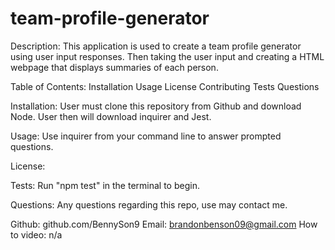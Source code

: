 # team-profile-generator

Description:
This application is used to create a team profile generator using user input responses. Then taking the user input and creating a HTML webpage that displays summaries of each person.

Table of Contents:
Installation
Usage
License
Contributing
Tests
Questions

Installation:
User must clone this repository from Github and download Node. User then will download inquirer and Jest.

Usage:
Use inquirer from your command line to answer prompted questions.

License:

Tests:
Run "npm test" in the terminal to begin.

Questions:
Any questions regarding this repo, use may contact me.

Github: github.com/BennySon9
Email: brandonbenson09@gmail.com
How to video: n/a
